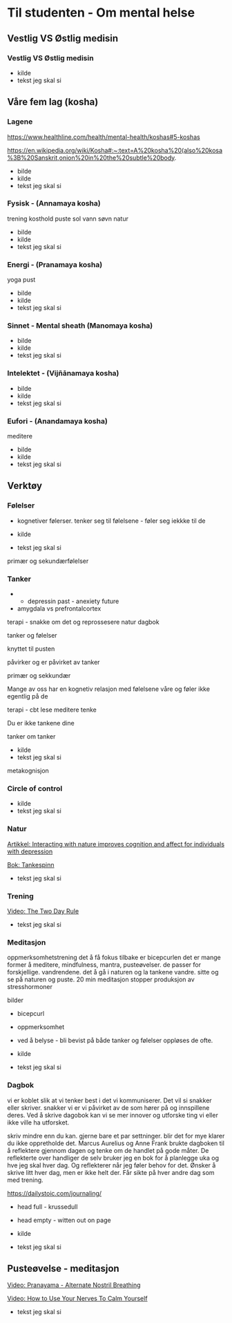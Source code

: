 # Til studenten - Om mental helse

## Vestlig VS Østlig medisin

### Vestlig VS Østlig medisin



<object  data="images/vest-ost.svg" type="image/svg+xml" ></object>

- kilde
- tekst jeg skal si

## Våre fem lag (kosha)


### Lagene

https://www.healthline.com/health/mental-health/koshas#5-koshas

https://en.wikipedia.org/wiki/Kosha#:~:text=A%20kosha%20(also%20kosa%3B%20Sanskrit,onion%20in%20the%20subtle%20body.

- bilde
- kilde
- tekst jeg skal si

### Fysisk - (Annamaya kosha)
trening
kosthold
puste
sol
vann
søvn
natur

- bilde
- kilde
- tekst jeg skal si

### Energi -  (Pranamaya kosha)
yoga
pust

- bilde
- kilde
- tekst jeg skal si

<object  data="images/lunger.svg" type="image/svg+xml" ></object>

### Sinnet - Mental sheath (Manomaya kosha)


- bilde
- kilde
- tekst jeg skal si

### Intelektet - (Vijñānamaya kosha)



- bilde
- kilde
- tekst jeg skal si

### Eufori - (Anandamaya kosha)
meditere

- bilde
- kilde
- tekst jeg skal si

## Verktøy

### Følelser

<object  data="images/folelser.svg" type="image/svg+xml" ></object>

- kognetiver følerser. tenker seg til følelsene - føler seg iekkke til de


- kilde
- tekst jeg skal si


primær og sekundærfølelser

### Tanker


<object  data="images/tanker.svg" type="image/svg+xml" ></object>


- - depressin past - anexiety future
- amygdala vs prefrontalcortex

terapi - snakke om det og reprossesere
natur
dagbok


tanker og følelser


knyttet til pusten

påvirker og er påvirket av tanker

primær og sekkundær

Mange av oss har en kognetiv relasjon med følelsene våre og føler ikke egentlig på de


 terapi - cbt
 lese
 meditere
 tenke

 Du er ikke tankene dine

tanker om tanker

- kilde
- tekst jeg skal si

metakognisjon

### Circle of control
<object data="images/kontroll.svg" type="image/svg+xml" ></object>

- kilde
- tekst jeg skal si

### Natur

<object data="images/natur.svg" type="image/svg+xml" ></object>

[Artikkel: Interacting with nature improves cognition and affect for individuals with depression](https://www.sciencedirect.com/science/article/abs/pii/S0165032712002005)

[Bok: Tankespinn](https://www.norli.no/tankespinn-2)

- tekst jeg skal si

### Trening



<object  data="images/trening.svg" type="image/svg+xml" ></object>

[Video: The Two Day Rule](https://www.youtube.com/watch?v=bfLHTLQZ5nc)


- tekst jeg skal si


### Meditasjon

<object  data="images/meditasjon.svg" type="image/svg+xml" ></object>


oppmerksomhetstrening
det å få fokus tilbake er bicepcurlen
det er mange former å meditere, mindfulness, mantra, pusteøvelser. de passer for forskjellige. vandrendene. det å gå i naturen og la tankene vandre. sitte og se på naturen og puste.
20 min meditasjon stopper produksjon av stresshormoner

bilder
- bicepcurl
- oppmerksomhet

- ved å belyse - bli bevist på både tanker og følelser oppløses de ofte.

- kilde
- tekst jeg skal si

### Dagbok

<object  data="images/dagbok.svg" type="image/svg+xml" ></object>

vi er koblet slik at vi tenker best i det vi kommuniserer. Det vil si snakker eller skriver.
snakker vi er vi påvirket av de som hører på og innspillene deres.
Ved å skrive dagobok kan vi se mer innover og utforske ting vi eller ikke ville ha utforsket.

skriv mindre enn du kan. gjerne bare et par settninger. blir det for mye klarer du ikke oppretholde det.
Marcus Aurelius og Anne Frank brukte dagboken til å reflektere gjennom dagen og tenke om de handlet på gode måter. De reflekterte over handliger de
selv bruker jeg en bok for å planlegge uka og hve jeg skal hver dag. Og reflekterer når jeg føler behov for det. Ønsker å skrive litt hver dag, men er ikke helt der. Får sikte på hver andre dag som med trening.

https://dailystoic.com/journaling/


- head full - krussedull
- head empty - witten out on page


- kilde
- tekst jeg skal si


## Pusteøvelse - meditasjon

<object  data="images/anb.svg" type="image/svg+xml" ></object>

[Video: Pranayama - Alternate Nostril Breathing](https://www.youtube.com/watch?v=G8xIEzX40bA)

[Video: How to Use Your Nerves To Calm Yourself](https://www.youtube.com/watch?v=HKwUx9GNXeA)




- tekst jeg skal si



<!-- TODO

 Kilder
# you are not your brain
## chatter
- Healthy gamer gg
- theraphy in a nutshell
+++


- lage bilder


- fjern index
 -->

<!-- https://www.healthline.com/health/mental-health/koshas#5-koshas

Jeg er takknemlig for muligheten til å dele dette med dere

```
Vi ser etter bidrag som kan være interessante for studenter, og er åpne for det meste av temaer. Med andre ord, en god anledning til å teste ut et innlegg eller en stand med relativt frie tøyler😊 Vi tar også imot bidrag som har vært holdt på andre arrangementer tidligere, så lenge det ikke er noe for mange av studentene kan tenkes ha vært publikum for allerede. Begge arrangementene foregår i Oslo🌻
```


>Vi ser på en ca 5 ting om mental helse det kan være nyttig å være klar over og et par resurser du kan raskt ta ibruk for å takle stress i studiehverdagen bedre.

Bruke ideer fra tankespinn 

20 min!

- finn hva som gir og tar energi
- prøv å gjør ting du trenger å gjøre bedre ved  kombinere det med ting du liker


- imposter syndrom - bare tanker

Jeg har lyst til å si noe som ikke bare er en generell oppsummering av mental helse slik som "alle" har. 

- https://www.youtube.com/c/HealthyGamerGG
- hvordan gi mer faen -->